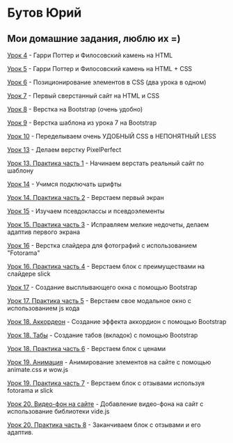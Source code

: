 # Бутов Юрий
## Мои домашние задания, люблю их =)


[Урок 4](https://butov-yuriy.github.io/Modul-1-Lesson-4/ "Урок 4") - Гарри Поттер и Филосовский камень на HTML

[Урок 5](https://butov-yuriy.github.io/Modul-2-Lesson-5/ "Урок 5") - Гарри Поттер и Филосовский камень на HTML + CSS

[Урок 6](https://butov-yuriy.github.io/Modul-2-Lesson-6/ "Урок 6") - Позиционирование элементов в CSS (два урока в одном)

[Урок 7](https://butov-yuriy.github.io/Modul-3-Lesson-7/ "Урок 7") - Первый сверстанный сайт на HTML и CSS 

[Урок 8](https://butov-yuriy.github.io/Modul-3-Lesson-8/ "Урок 8") - Верстка на Bootstrap (очень удобно)

[Урок 9](https://butov-yuriy.github.io/Modul-3-Lesson-9/ "Урок 9") - Верстка шаблона из урока 7 на Bootstrap

[Урок 10](https://github.com/butov-yuriy/butov-yuriy.github.io/tree/master/Modul-3-Lesson-10 "Урок 10") - Переделываем очень УДОБНЫЙ CSS в НЕПОНЯТНЫЙ LESS 

[Урок 13](https://butov-yuriy.github.io/Modul-5-Lesson-13/ "Урок 13") - Делаем верстку PixelPerfect

[Урок 13. Практика часть 1](https://butov-yuriy.github.io/Modul-5-lesson-13-Practic/ "Урок 13. Практика часть 1") - Начинаем верстать реальный сайт по шаблону

[Урок 14](https://butov-yuriy.github.io/Modul-5-Lesson-14/ "Урок 14") - Учимся подключать шрифты

[Урок 14. Практика часть 2](https://butov-yuriy.github.io/Modul-5-Lesson-14-Practice/ "Урок 14. Практика часть 2") - Верстаем первый экран

[Урок 15](https://butov-yuriy.github.io/Modul-5-Lesson-15/ "Урок 15") - Изучаем псевдоклассы и псевдоэлементы

[Урок 15. Практика часть 3](https://butov-yuriy.github.io/Modul-5-Lesson-15-Practice/ "Урок 15. Практика часть 3") - Исправляем мелкие недочеты, делаем адаптив первого экрана

[Урок 16](https://butov-yuriy.github.io/Modul-5-Lesson-16/ "Урок 16") - Верстка слайдера для фотографий с использованием "Fotorama"

[Урок 16. Практика часть 4](https://butov-yuriy.github.io/Modul-5-Lesson-16-Practice/ "Урок 16. Практика часть 4") - Верстаем блок с преимуществами на слайдере slick

[Урок 17](https://butov-yuriy.github.io/Modul-5-Lesson-17/ "Урок 17") - Создание высплывающего окна с помощью Bootstrap

[Урок 17. Практика часть 5](https://butov-yuriy.github.io/Modul-5-Lesson-17-Practice/ "Урок 17. Практика часть 5") - Верстаем свое модальное окно с использованием js кода

[Урок 18. Аккордеон](https://butov-yuriy.github.io/Modul-5-Lesson-18/accordion/ "Урок 18. Аккордеон") - Создание эффекта аккордион с помощью Bootstrap

[Урок 18. Табы](https://butov-yuriy.github.io/Modul-5-Lesson-18/tabs/ "Урок 18. Табы") - Создание табов (вкладок) с помощью Bootstrap

[Урок 18. Практика часть 6](https://butov-yuriy.github.io/Modul-5-Lesson-18-Practice/ "Урок 18. Практика часть 6") - Верстаем блок с ценами

[Урок 19. Анимация](https://butov-yuriy.github.io/Modul-6-Lesson-19/tabs/ "Урок 19. Анимация") - Анимирование элементов на сайте с помощью animate.css и wow.js

[Урок 19. Практика часть 7](https://butov-yuriy.github.io/Modul-6-Lesson-19-Practice/ "Урок 19. Практика часть 7") - Верстаем блок с отзывами используя fotorama и slick

[Урок 20. Видео-фон на сайте](https://butov-yuriy.github.io/Modul-6-Lesson-20/ "Урок 20. Видео-фон на сайте") - Добавление видео-фона на сайт с использование библиотеки vide.js

[Урок 20. Практика часть 8](https://butov-yuriy.github.io/Modul-6-Lesson-20-Practice/ "Урок 20. Практика часть 8") - Заканчиваем блок с отзывами и его адаптив.
